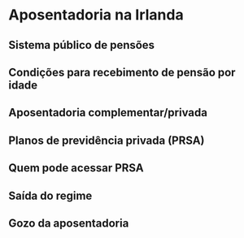 # Aposentadoria na Irlanda

## Sistema público de pensões

## Condições para recebimento de pensão por idade

## Aposentadoria complementar/privada

## Planos de previdência privada (PRSA)

## Quem pode acessar PRSA

## Saída do regime

## Gozo da aposentadoria
